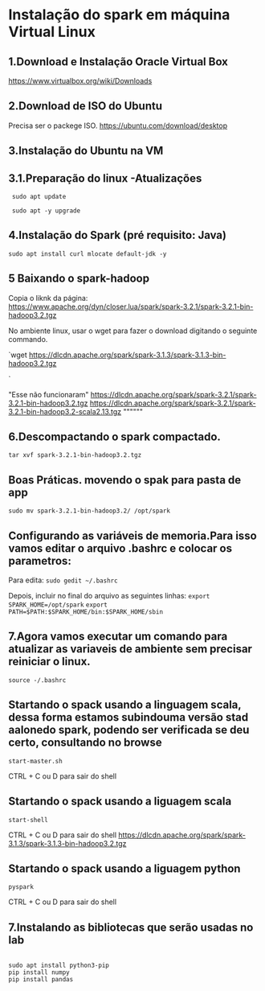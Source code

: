 
# Instalação do spark em máquina Virtual Linux

## 1.Download e Instalação Oracle Virtual Box


https://www.virtualbox.org/wiki/Downloads

## 2.Download de ISO do Ubuntu
Precisa ser o packege ISO.
https://ubuntu.com/download/desktop


## 3.Instalação do Ubuntu na VM

## 3.1.Preparação do linux -Atualizações

<code> sudo apt update </code>

<code> sudo apt -y upgrade </code>

## 4.Instalação do Spark (pré requisito: Java)

`sudo apt install curl mlocate default-jdk -y`

## 5 Baixando o spark-hadoop
Copia o liknk da página:  https://www.apache.org/dyn/closer.lua/spark/spark-3.2.1/spark-3.2.1-bin-hadoop3.2.tgz

No ambiente linux, usar o wget para fazer o download digitando o seguinte commando. 

`wget  https://dlcdn.apache.org/spark/spark-3.1.3/spark-3.1.3-bin-hadoop3.2.tgz

 ` 

"Esse não funcionaram"
https://dlcdn.apache.org/spark/spark-3.2.1/spark-3.2.1-bin-hadoop3.2.tgz
https://dlcdn.apache.org/spark/spark-3.2.1/spark-3.2.1-bin-hadoop3.2-scala2.13.tgz
""""""

## 6.Descompactando o spark compactado.

`tar xvf spark-3.2.1-bin-hadoop3.2.tgz`

## Boas Práticas. movendo o spak para pasta de app
`sudo mv spark-3.2.1-bin-hadoop3.2/ /opt/spark`

## Configurando as variáveis de memoria.Para isso vamos editar o arquivo .bashrc e colocar os parametros:

Para edita:
`sudo gedit ~/.bashrc`

Depois, incluir no final do arquivo as seguintes linhas:
`export SPARK_HOME=/opt/spark`
`export PATH=$PATH:$SPARK_HOME/bin:$SPARK_HOME/sbin`

## 7.Agora vamos executar um comando para atualizar as variaveis de ambiente sem precisar reiniciar o linux.

`source -/.bashrc`

## Startando o spack usando a linguagem scala, dessa forma estamos subindouma versão stad aalonedo spark, podendo ser verificada se deu certo, consultando no browse  

`start-master.sh`

CTRL + C ou D  para sair do shell







## Startando o spack usando a liguagem scala
`start-shell`

CTRL + C ou D  para sair do shell
https://dlcdn.apache.org/spark/spark-3.1.3/spark-3.1.3-bin-hadoop3.2.tgz


## Startando o spack usando a liguagem python
<code>pyspark </code>

CTRL + C ou D  para sair do shell

## 7.Instalando as bibliotecas que serão usadas no lab
<code>
sudo apt install python3-pip </code>

<code>
pip install numpy </code>
<code>
pip install pandas </code>